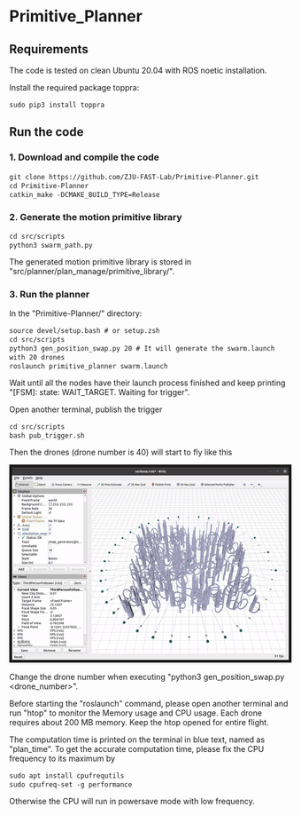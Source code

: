 # Primitive_Planner

## Requirements

The code is tested on clean Ubuntu 20.04 with ROS noetic installation.

Install the required package toppra:
```
sudo pip3 install toppra
```

## Run the code

### 1. Download and compile the code

```
git clone https://github.com/ZJU-FAST-Lab/Primitive-Planner.git
cd Primitive-Planner
catkin_make -DCMAKE_BUILD_TYPE=Release
```

### 2. Generate the motion primitive library

```
cd src/scripts
python3 swarm_path.py
```
The generated motion primitive library is stored in "src/planner/plan_manage/primitive_library/".

### 3. Run the planner

In the "Primitive-Planner/" directory:
```
source devel/setup.bash # or setup.zsh
cd src/scripts
python3 gen_position_swap.py 20 # It will generate the swarm.launch with 20 drones
roslaunch primitive_planner swarm.launch
```

Wait until all the nodes have their launch process finished and keep printing "[FSM]: state: WAIT_TARGET. Waiting for trigger".

Open another terminal, publish the trigger
```
cd src/scripts
bash pub_trigger.sh
```
Then the drones (drone number is 40) will start to fly like this
<p align = "center">
<img src="misc/40_drone.gif" width = "500" height = "347" border="5" />
</p>

Change the drone number when executing "python3 gen_position_swap.py <drone_number>". 

Before starting the "roslaunch" command, please open another terminal and run "htop" to monitor the Memory usage and CPU usage. Each drone requires about 200 MB memory. Keep the htop opened for entire flight.

The computation time is printed on the terminal in blue text, named as "plan_time". 
To get the accurate computation time, please fix the CPU frequency to its maximum by
```
sudo apt install cpufrequtils
sudo cpufreq-set -g performance
```
Otherwise the CPU will run in powersave mode with low frequency.

